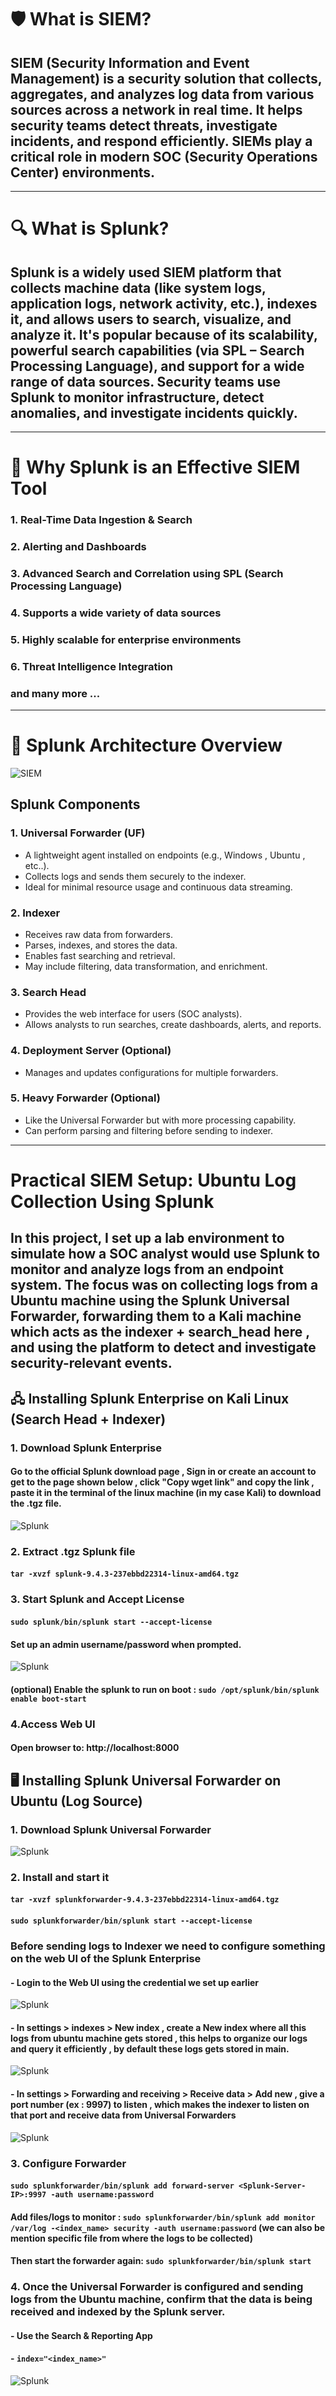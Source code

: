 # 🛡️ What is SIEM?

## SIEM (Security Information and Event Management)  is a security solution that collects, aggregates, and analyzes log data from various sources across a network in real time. It helps security teams detect threats, investigate incidents, and respond efficiently. SIEMs play a critical role in modern SOC (Security Operations Center) environments.

---


# 🔍 What is Splunk?
## Splunk is a widely used SIEM platform that collects machine data (like system logs, application logs, network activity, etc.), indexes it, and allows users to search, visualize, and analyze it. It's popular because of its scalability, powerful search capabilities (via SPL – Search Processing Language), and support for a wide range of data sources. Security teams use Splunk to monitor infrastructure, detect anomalies, and investigate incidents quickly.

---


# 🚀 Why Splunk is an Effective SIEM Tool
### 1. Real-Time Data Ingestion & Search

### 2. Alerting and Dashboards

### 3. Advanced Search and Correlation using SPL (Search Processing Language)

### 4. Supports a wide variety of data sources

### 5. Highly scalable for enterprise environments

### 6. Threat Intelligence Integration

### and many more ...

---


# 🔧 Splunk Architecture Overview
![SIEM](https://devstacks.wordpress.com/wp-content/uploads/2017/03/splunk_architecture.png)

## Splunk Components

### 1. Universal Forwarder (UF)
- A lightweight agent installed on endpoints (e.g., Windows , Ubuntu , etc..).
- Collects logs and sends them securely to the indexer.
- Ideal for minimal resource usage and continuous data streaming.

### 2. Indexer
- Receives raw data from forwarders.
- Parses, indexes, and stores the data.
- Enables fast searching and retrieval.
- May include filtering, data transformation, and enrichment.

### 3. Search Head
- Provides the web interface for users (SOC analysts).
- Allows analysts to run searches, create dashboards, alerts, and reports.

### 4. Deployment Server (Optional)
- Manages and updates configurations for multiple forwarders.

### 5. Heavy Forwarder (Optional)
- Like the Universal Forwarder but with more processing capability.
- Can perform parsing and filtering before sending to indexer.

---


# Practical SIEM Setup: Ubuntu Log Collection Using Splunk
## In this project, I set up a lab environment to simulate how a SOC analyst would use Splunk to monitor and analyze logs from an endpoint system. The focus was on collecting logs from a Ubuntu machine using the Splunk Universal Forwarder, forwarding them to a Kali machine which acts as the indexer + search_head here , and using the platform to detect and investigate security-relevant events.

## 🖧 Installing Splunk Enterprise on Kali Linux (Search Head + Indexer)
### 1. Download Splunk Enterprise
#### Go to the official Splunk download page , Sign in or create an account to get to the page shown below , click "Copy wget link" and copy the link , paste it in the terminal of the linux machine (in my case Kali) to download the .tgz file.
![Splunk](https://github.com/b-monesh/Splunk_lab/blob/main/screenshots/8.png)
### 2. Extract .tgz Splunk file 
#### `tar -xvzf splunk-9.4.3-237ebbd22314-linux-amd64.tgz`
### 3. Start Splunk and Accept License
#### `sudo splunk/bin/splunk start --accept-license`
#### Set up an admin username/password when prompted.
![Splunk](https://github.com/b-monesh/Splunk_lab/blob/main/screenshots/3.png)
#### (optional) Enable the splunk to run on boot : `sudo /opt/splunk/bin/splunk enable boot-start`
### 4.Access Web UI
#### Open browser to: http://localhost:8000

## 🖥️ Installing Splunk Universal Forwarder on Ubuntu (Log Source)
### 1. Download Splunk Universal Forwarder
![Splunk](https://github.com/b-monesh/Splunk_lab/blob/main/screenshots/9.png)

### 2. Install and start it
#### `tar -xvzf splunkforwarder-9.4.3-237ebbd22314-linux-amd64.tgz`
#### `sudo splunkforwarder/bin/splunk start --accept-license`

### Before sending logs to Indexer we need to configure something on the web UI of the Splunk Enterprise
#### - Login to the Web UI using the credential we set up earlier
![Splunk](https://github.com/b-monesh/Splunk_lab/blob/main/screenshots/10.png)
#### - In settings > indexes > New index , create a New index where all this logs from ubuntu machine gets stored , this helps to organize our logs and query it efficiently , by default these logs gets stored in main. 
![Splunk](https://github.com/b-monesh/Splunk_lab/blob/main/screenshots/11.png)
#### - In settings > Forwarding and receiving > Receive data > Add new , give a port number (ex : 9997) to listen , which makes the indexer to listen on that port and receive data from Universal Forwarders
![Splunk](https://github.com/b-monesh/Splunk_lab/blob/main/screenshots/12.png)

### 3. Configure Forwarder
#### `sudo splunkforwarder/bin/splunk add forward-server <Splunk-Server-IP>:9997 -auth username:password`
#### Add files/logs to monitor : `sudo splunkforwarder/bin/splunk add monitor /var/log -<index_name> security -auth username:password` (we can also be mention specific file from where the logs to be collected)
#### Then start the forwarder again: `sudo splunkforwarder/bin/splunk start` 

### 4. Once the Universal Forwarder is configured and sending logs from the Ubuntu machine, confirm that the data is being received and indexed by the Splunk server.
#### - Use the Search & Reporting App
#### - `index="<index_name>"`
![Splunk](https://github.com/b-monesh/Splunk_lab/blob/main/screenshots/13.png)


